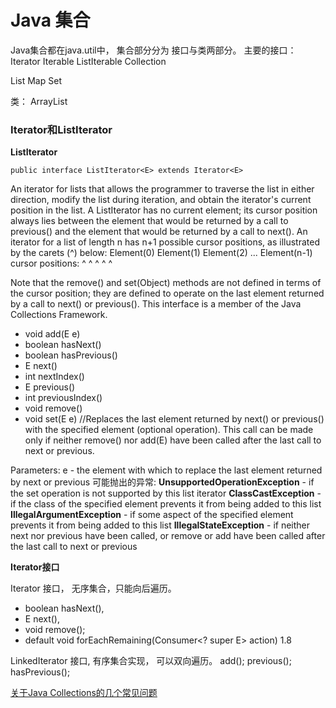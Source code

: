 # Java 集合

Java集合都在java.util中，
集合部分分为 接口与类两部分。
主要的接口：
Iterator<E>
Iterable<E>
ListIterable<E>
Collection<E>

List
Map
Set

类：
ArrayList



### Iterator和ListIterator

**ListIterator** 
```
public interface ListIterator<E> extends Iterator<E>
```
An iterator for lists that allows the programmer to traverse the list in either direction, modify the list during iteration, and obtain the iterator's current position in the list. A ListIterator has no current element; its cursor position always lies between the element that would be returned by a call to previous() and the element that would be returned by a call to next(). An iterator for a list of length n has n+1 possible cursor positions, as illustrated by the carets (^) below:
                      Element(0)   Element(1)   Element(2)   ... Element(n-1)
 cursor positions:  ^            ^            ^            ^                  ^
 
Note that the remove() and set(Object) methods are not defined in terms of the cursor position; they are defined to operate on the last element returned by a call to next() or previous().
This interface is a member of the Java Collections Framework.
 - void add(E e)
 - boolean hasNext()
 - boolean hasPrevious()
 - E next()
 - int nextIndex()
 - E previous()
 - int previousIndex()
 - void remove()
 - void set(E e) 
 //Replaces the last element returned by next() or previous() with the specified element (optional operation). This call can be made only if neither remove() nor add(E) have been called after the last call to next or previous.

 Parameters:
e - the element with which to replace the last element returned by next or previous
可能抛出的异常:
**UnsupportedOperationException** - if the set operation is not supported by this list iterator
**ClassCastException** - if the class of the specified element prevents it from being added to this list
**IllegalArgumentException** - if some aspect of the specified element prevents it from being added to this list
**IllegalStateException** - if neither next nor previous have been called, or remove or add have been called after the last call to next or previous

**Iterator接口**
 
Iterator<E> 接口， 无序集合，只能向后遍历。

 - boolean hasNext(), 
 - E next(), 
 - void remove();
 - default void forEachRemaining(Consumer<? super E> action)   1.8

LinkedIterator 接口, 有序集合实现， 可以双向遍历。
  add();
  previous();
  hasPrevious();































[关于Java Collections的几个常见问题](http://www.importnew.com/23715.html)

